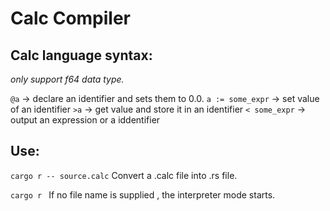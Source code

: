 # Calc Compiler

## Calc language syntax:

_only support f64 data type._

`@a` -> declare an identifier and sets them to 0.0.
`a := some_expr` -> set value of an identifier
`>a` -> get value and store it in an identifier
`< some_expr` -> output an expression or a iddentifier

## Use:

`cargo r -- source.calc`
Convert a .calc file into .rs file.

`cargo r `
If no file name is supplied , the interpreter mode starts.
